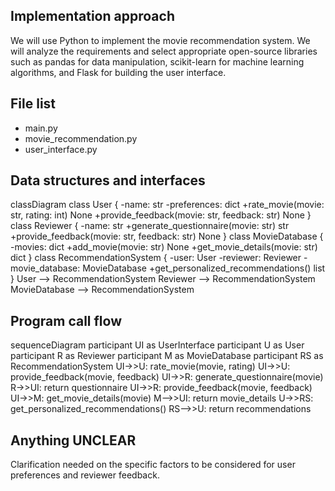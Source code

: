## Implementation approach

We will use Python to implement the movie recommendation system. We will analyze the requirements and select appropriate open-source libraries such as pandas for data manipulation, scikit-learn for machine learning algorithms, and Flask for building the user interface.

## File list

- main.py
- movie_recommendation.py
- user_interface.py

## Data structures and interfaces


classDiagram
    class User {
        -name: str
        -preferences: dict
        +rate_movie(movie: str, rating: int) None
        +provide_feedback(movie: str, feedback: str) None
    }
    class Reviewer {
        -name: str
        +generate_questionnaire(movie: str) str
        +provide_feedback(movie: str, feedback: str) None
    }
    class MovieDatabase {
        -movies: dict
        +add_movie(movie: str) None
        +get_movie_details(movie: str) dict
    }
    class RecommendationSystem {
        -user: User
        -reviewer: Reviewer
        -movie_database: MovieDatabase
        +get_personalized_recommendations() list
    }
    User --> RecommendationSystem
    Reviewer --> RecommendationSystem
    MovieDatabase --> RecommendationSystem


## Program call flow


sequenceDiagram
    participant UI as UserInterface
    participant U as User
    participant R as Reviewer
    participant M as MovieDatabase
    participant RS as RecommendationSystem
    UI->>U: rate_movie(movie, rating)
    UI->>U: provide_feedback(movie, feedback)
    UI->>R: generate_questionnaire(movie)
    R->>UI: return questionnaire
    UI->>R: provide_feedback(movie, feedback)
    UI->>M: get_movie_details(movie)
    M-->>UI: return movie_details
    U->>RS: get_personalized_recommendations()
    RS-->>U: return recommendations


## Anything UNCLEAR

Clarification needed on the specific factors to be considered for user preferences and reviewer feedback.

